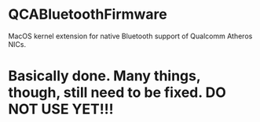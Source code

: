# QCABluetoothFirmware
MacOS kernel extension for native Bluetooth support of Qualcomm Atheros NICs.

# Basically done. Many things, though, still need to be fixed. DO NOT USE YET!!!
